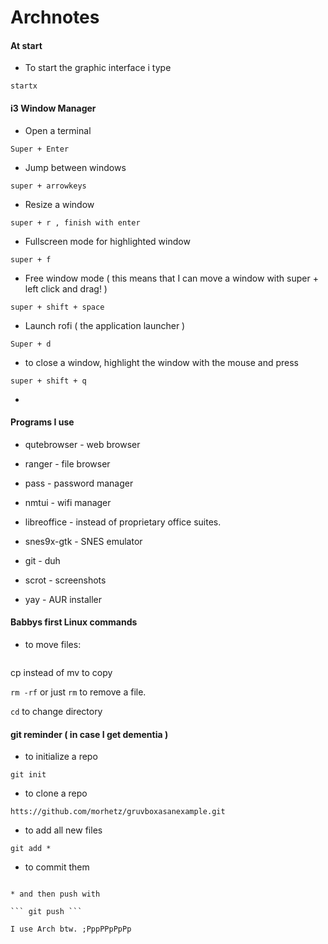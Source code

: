 # Archnotes 



#### At start

* To start the graphic interface i type 

``` startx ``` 

#### i3 Window Manager

* Open a terminal 

``` Super + Enter ```

* Jump between windows

``` super + arrowkeys ```

* Resize a window 

``` super + r , finish with enter ``` 

* Fullscreen mode for highlighted window

``` super + f ```

* Free window mode ( this means that I can move a 
window with super + left click and drag! ) 

``` super + shift + space ```  

* Launch rofi ( the application launcher )

``` Super + d ```

* to close a window, highlight the window with the 
mouse and press 

``` super + shift + q ```

* 
#### Programs I use

* qutebrowser - web browser

* ranger - file browser

* pass - password manager 

* nmtui - wifi manager

* libreoffice - instead of proprietary office 
suites.

* snes9x-gtk - SNES emulator

* git - duh

* scrot - screenshots

* yay - AUR installer

#### Babbys first Linux commands

* to move files:
``` mv path/to/currentposition path/to/newposition 
```

cp instead of mv to copy

``` rm -rf ``` or just ``` rm ``` to remove a file.

``` cd ``` to change directory 

#### git reminder ( in case I get dementia ) 

* to initialize a repo 

``` git init ``` 

* to clone a repo

``` git clone 
htts://github.com/morhetz/gruvboxasanexample.git 
``` 

* to add all new files 

``` git add * ```  

* to commit them 

``` git commit -m "message!"

* and then push with

``` git push ``` 

I use Arch btw. ;PppPPpPpPp


